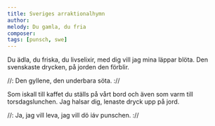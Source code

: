 ```yaml
---
title: Sveriges arraktionalhymn
author:
melody: Du gamla, du fria
composer:
tags: [punsch, swe]
---
```


Du ädla, du friska, du livselixir,
med dig vill jag mina läppar blöta.
Den svenskaste drycken, på jorden den förblir.

//: Den gyllene, den underbara söta. ://

Som iskall till kaffet du ställs på vårt bord
och även som varm till torsdagslunchen.
Jag halsar dig, lenaste dryck upp på jord.

//: Ja, jag vill leva, jag vill dö iáv punschen. ://
